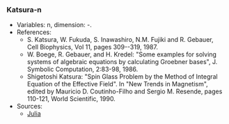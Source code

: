 ### Katsura-n

- Variables: n, dimension: -.
- References:
    - S. Katsura, W. Fukuda, S. Inawashiro, N.M. Fujiki and R. Gebauer,
    Cell Biophysics, Vol 11, pages 309--319, 1987.
    - W. Boege, R. Gebauer, and H. Kredel:
    "Some examples for solving systems of algebraic equations by
    calculating Groebner bases", J. Symbolic Computation, 2:83-98, 1986.
    - Shigetoshi Katsura:
    "Spin Glass Problem by the Method of Integral Equation
    of the Effective Field".  In "New Trends in Magnetism",
    edited by Mauricio D. Coutinho-Filho and Sergio M. Resende,
    pages 110-121, World Scientific, 1990.
- Sources:
    - [Julia](./systems/katsura/katsura.jl)
